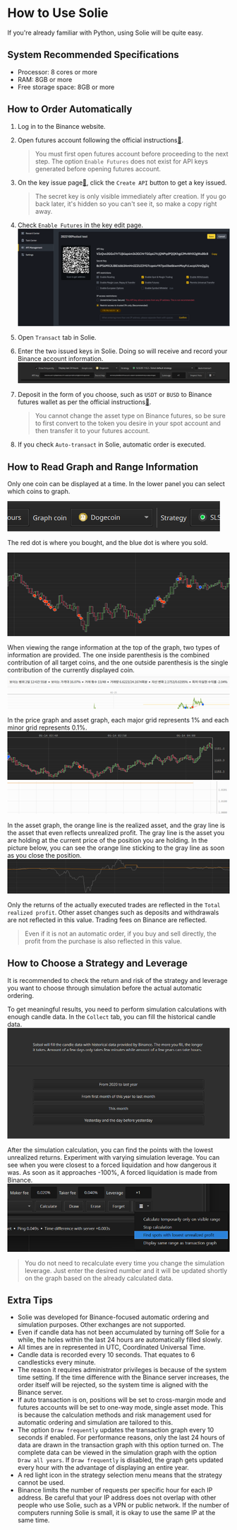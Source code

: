 # How to Use Solie

If you're already familiar with Python, using Solie will be quite easy.

## System Recommended Specifications

- Processor: 8 cores or more
- RAM: 8GB or more
- Free storage space: 8GB or more

## How to Order Automatically

1. Log in to the Binance website.
1. Open futures account following the official instructions[🔗](https://www.binance.com/en/support/faq/360033772992).

   > You must first open futures account before proceeding to the next step. The option `Enable Futures` does not exist for API keys generated before opening futures account.

1. On the key issue page[🔗](https://www.binance.com/en/my/settings/api-management), click the `Create API` button to get a key issued.

   > The secret key is only visible immediately after creation. If you go back later, it's hidden so you can't see it, so make a copy right away.

1. Check `Enable Futures` in the key edit page.
   ![](assets/example_008.png)
1. Open `Transact` tab in Solie.
1. Enter the two issued keys in Solie. Doing so will receive and record your Binance account information.
   ![](assets/example_009.png)
1. Deposit in the form of you choose, such as `USDT` or `BUSD` to Binance futures wallet as per the official instructions[🔗](https://www.binance.com/en/support/faq/360033773532).

   > You cannot change the asset type on Binance futures, so be sure to first convert to the token you desire in your spot account and then transfer it to your futures account.

1. If you check `Auto-transact` in Solie, automatic order is executed.

## How to Read Graph and Range Information

Only one coin can be displayed at a time. In the lower panel you can select which coins to graph.

![](assets/example_023.png)

The red dot is where you bought, and the blue dot is where you sold.

![](assets/example_025.png)

When viewing the range information at the top of the graph, two types of information are provided. The one inside parenthesis is the combined contribution of all target coins, and the one outside parenthesis is the single contribution of the currently displayed coin.
![](assets/example_022.png)

In the price graph and asset graph, each major grid represents 1% and each minor grid represents 0.1%.
![](assets/example_026.png)
![](assets/example_027.png)

In the asset graph, the orange line is the realized asset, and the gray line is the asset that even reflects unrealized profit. The gray line is the asset you are holding at the current price of the position you are holding. In the picture below, you can see the orange line sticking to the gray line as soon as you close the position.
![](assets/example_035.png)

Only the returns of the actually executed trades are reflected in the `Total realized profit`. Other asset changes such as deposits and withdrawals are not reflected in this value. Trading fees on Binance are reflected.

> Even if it is not an automatic order, if you buy and sell directly, the profit from the purchase is also reflected in this value.

## How to Choose a Strategy and Leverage

It is recommended to check the return and risk of the strategy and leverage you want to choose through simulation before the actual automatic ordering.

To get meaningful results, you need to perform simulation calculations with enough candle data. In the `Collect` tab, you can fill the historical candle data.
![](assets/example_028.png)

After the simulation calculation, you can find the points with the lowest unrealized returns. Experiment with varying simulation leverage. You can see when you were closest to a forced liquidation and how dangerous it was. As soon as it approaches -100%, A forced liquidation is made from Binance.
![](assets/example_029.png)

> You do not need to recalculate every time you change the simulation leverage. Just enter the desired number and it will be updated shortly on the graph based on the already calculated data.

## Extra Tips

- Solie was developed for Binance-focused automatic ordering and simulation purposes. Other exchanges are not supported.
- Even if candle data has not been accumulated by turning off Solie for a while, the holes within the last 24 hours are automatically filled slowly.
- All times are in represented in UTC, Coordinated Universal Time.
- Candle data is recorded every 10 seconds. That equates to 6 candlesticks every minute.
- The reason it requires administrator privileges is because of the system time setting. If the time difference with the Binance server increases, the order itself will be rejected, so the system time is aligned with the Binance server.
- If auto transaction is on, positions will be set to cross-margin mode and futures accounts will be set to one-way mode, single asset mode. This is because the calculation methods and risk management used for automatic ordering and simulation are tailored to this.
- The option `Draw frequently` updates the transaction graph every 10 seconds if enabled. For performance reasons, only the last 24 hours of data are drawn in the transaction graph with this option turned on. The complete data can be viewed in the simulation graph with the option `Draw all years`. If `Draw frequently` is disabled, the graph gets updated every hour with the advantage of displaying an entire year.
- A red light icon in the strategy selection menu means that the strategy cannot be used.
- Binance limits the number of requests per specific hour for each IP address. Be careful that your IP address does not overlap with other people who use Solie, such as a VPN or public network. If the number of computers running Solie is small, it is okay to use the same IP at the same time.
